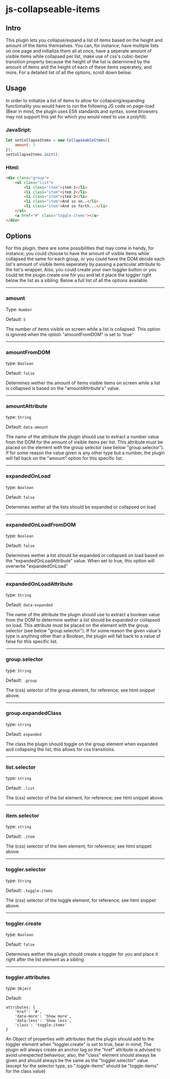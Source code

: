 # js-collapseable-items

## Intro

This plugin lets you collapse/expand a list of items based on the height and amount of the items themselves. You can, for instance; have multiple lists on one page and initialize them all at once, have a seperate amount of visible items while collapsed per list, make use of css's cubic-bezier transition property because the height of the list is determined by the amount of items and the height of each of these items seperately, and more. For a detailed list of all the options, scroll down below.

## Usage

In order to initialize a list of items to allow for collapsing/expanding functionality you would have to run the following JS code on page-load (Bear in mind, the plugin uses ES6 standards and syntax, some browsers may not support this yet for which you would need to use a polyfill).

### JavaSript:
```javascript
let setCollapseItems = new CollapseableItems({
    amount: 3
});
setCollapseItems.init();
```
### Html:
```html
<div class="group">
    <ul class="list">
        <li class="item">item 1</li>
        <li class="item">item 2</li>
        <li class="item">item 3</li>
        <li class="item">And so on..</li>
        <li class="item">And so forth...</li>
    </ul>
    <a href="#" class="toggle-items"></a>
</div>
```

## Options
For this plugin, there are some possibilities that may come in handy, for instance; you could choose to have the amount of visible items while collapsed the same for each group, or you could have the DOM decide each list's amount of visible items seperately by passing a particular attribute to the list's wrapper, Also, you could create your own toggler button or you could let the plugin create one for you and let it place the toggler right below the list as a sibling. Below a full list of all the options available.


---

### amount
Type: `Number`

Default: `5`

The number of items visible on screen while a list is collapsed. This option is ignored when the option "amountFromDOM" is set to 'true'

---

### amountFromDOM
type: `Boolean`

Default: `false`

Determines wether the amount of items visible items on screen while a list is collapsed is based on the "amountAttribute's" value.

---

### amountAttribute
type: `String`

Default: `data-amount`

The name of the attribute the plugin should use to extract a number value from the DOM for the amount of visible items per list. This attribute must be placed on the element with the group selector (see below "group.selector"). If for some reason the value given is any other type but a number, the plugin will fall back on the "amount" option for this specific list.

---

### expandedOnLoad
type: `Boolean`

Default: `false`

Determines wether all the lists should be expanded or collapsed on load

---

### expandedOnLoadFromDOM
type: `Boolean`

Default: `false`

Determines wether a list should be expanded or collapsed on load based on the "expandedOnLoadAttribute" value. When set to true, this option will overwrite "expandedOnLoad"

---

### expandedOnLoadAttribute
type: `String`

Default: `data-expanded`

The name of the attribute the plugin should use to extract a boolean value from the DOM to determine wether a list should be expanded or collapsed on load. This attribute must be placed on the element with the group selector (see below "group.selector"). If for some reason the given value's type is anything other than a Boolean, the plugin will fall back to a value of false for this specific list. 

---

### group.selector
type: `String`

Default: `.group`

The (css) selector of the group element, for reference; see html snippet above.

---

### group.expandedClass
type: `string`

Default: `expanded`

The class the plugin should toggle on the group element when expanded and collapsing the list, this allows for css transitions.

---

### list.selector
type: `string`

Default: `.list`

The (css) selector of the list element, for reference; see html snippet above.

---

### item.selector
type: `string`

Default: `.item`

The (css) selector of the item element, for reference; see html snippet above.

---

### toggler.selector
type: `String`

Default: `.toggle-items`

The (css) selector of the toggle element, for reference; see html snippet above.

---

### toggler.create
type: `Boolean`

Default: `false`

Determines wether the plugin should create a toggler for you and place it right after the list element as a sibling

---

### toggler.attributes
type: `Object`

Default:
```
attributes: {
    'href': '#',
    'data-more': 'Show more',
    'data-less': 'Show less',
    'class': 'toggle-items'
}
```

An Object of properties with attributes that the plugin should add to the toggler element when "toggler.create" is set to true, bear in mind; The plugin will always create an anchor tag so the "href" attribute is advised to avoid unexpected behaviour, also, the "class" element should always be given and should always be the same as the "toggler.selector" value (except for the selector type, so ".toggle-items" should be "toggle-items" for the class value)
